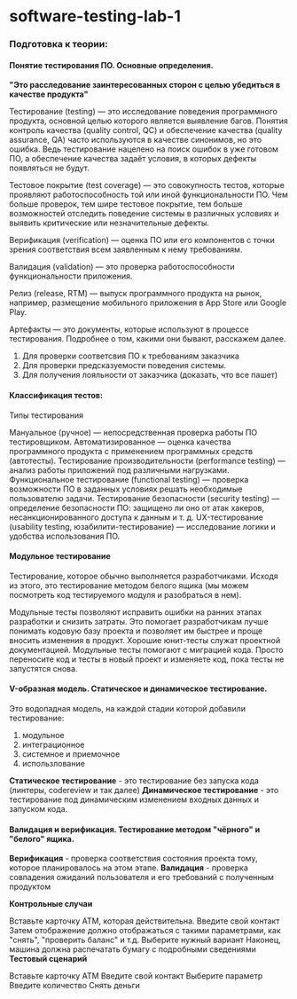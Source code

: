 # software-testing-lab-1


### Подготовка к теории:
#### Понятие тестирования ПО. Основные определения.

**"Это расследование заинтересованных сторон с целью убедиться в качестве продукта"**

Тестирование (testing) ― это исследование поведения программного продукта, основной целью которого является выявление багов. Понятия контроль качества (quality control, QC) и обеспечение качества (quality assurance, QA) часто используются в качестве синонимов, но это ошибка. Ведь тестирование нацелено на поиск ошибок в уже готовом ПО, а обеспечение качества задаёт условия, в которых дефекты появляться не будут.


Тестовое покрытие (test coverage) ― это совокупность тестов, которые проявляют работоспособность той или иной функциональности ПО. Чем больше проверок, тем шире тестовое покрытие, тем больше возможностей отследить поведение системы в различных условиях и выявить критические или незначительные дефекты.

Верификация (verification) ― оценка ПО или его компонентов с точки зрения соответствия всем заявленным к нему требованиям.

Валидация (validation) ― это проверка работоспособности функциональности приложения.

Релиз (release, RTM) ― выпуск программного продукта на рынок, например, размещение мобильного приложения в App Store или Google Play.

Артефакты ― это документы, которые используют в процессе тестирования. Подробнее о том, какими они бывают, расскажем далее.

1. Для проверки соответсвия ПО к требованиям заказчика
2. Для проверки предсказуемости поведения системы.
3. Для получения лояльности от заказчика (доказать, что все пашет)

#### Классификация тестов:
Типы тестирования

Мануальное (ручное) ― непосредственная проверка работы ПО тестировщиком.
Автоматизированное ― оценка качества программного продукта с применением программных средств (автотесты).
Тестирование производительности (performance testing) ― анализ работы приложений под различными нагрузками.
Функциональное тестирование (functional testing) ― проверка возможности ПО в заданных условиях решать необходимые пользователю задачи.
Тестирование безопасности (security testing) ― определение безопасности ПО: защищено ли оно от атак хакеров, несанкционированного доступа к данным и т. д.
UX-тестирование (usability testing, юзабилити-тестирование) ― исследование логики и удобства использования ПО.

#### Модульное тестирование

Тестирование, которое обычно выполняется разработчиками. Исходя из этого,  это тестирование методом белого ящика (мы можем посмотреть код тестируемого модуля и разобраться в нем). 

Модульные тесты позволяют исправить ошибки на ранних этапах разработки и снизить затраты.
Это помогает разработчикам лучше понимать кодовую базу проекта и позволяет им быстрее и проще вносить изменения в продукт.
Хорошие юнит-тесты служат проектной документацией.
Модульные тесты помогают с миграцией кода. Просто переносите код и тесты в новый проект и изменяете код, пока тесты не запустятся снова.

#### V-образная модель. Статическое и динамическое тестирование.
Это водопадная модель, на каждой стадии которой добавили тестирование: 
1. модульное
2. интеграционное
3. системное и приемочное
4. использлование

**Статическое тестирование** - это тестирование без запуска кода (линтеры, codereview и так далее) 
**Динамическое тестирование** - это тестирование под динамическим изменением входных данных и запуском кода.


#### Валидация и верификация. Тестирование методом "чёрного" и "белого" ящика.

**Верификация** - проверка соответствия состояния проекта тому, которое планировалось на этом этапе.
**Валидация** - проверка совпадения ожиданий пользователя и его требований с полученным продуктом

**Контрольные случаи**

Вставьте карточку ATM, которая действительна.
Введите свой контакт
Затем отображение должно отображаться с такими параметрами, как "снять", "проверить баланс" и т.д.
Выберите нужный вариант
Наконец, машина должна распечатать бумагу с подробными сведениями
**Тестовый сценарий**

Вставьте карточку ATM
Введите свой контакт
Выберите параметр
Введите количество
Снять деньги
